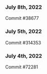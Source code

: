 ### July 8th, 2022

Commit #38677

### July 5th, 2022

Commit #314353


### July 4th, 2022

Commit #72281
